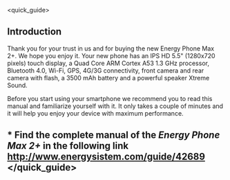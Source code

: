 <quick_guide>

## Introduction
Thank you for your trust in us and for buying the new Energy Phone Max 2+. We hope you enjoy it.
Your new phone has an IPS HD 5.5" (1280x720 pixels) touch display, a Quad Core ARM Cortex A53 1.3 GHz processor, Bluetooth 4.0, Wi-Fi, GPS, 4G/3G connectivity, front camera and rear camera with flash, a 3500 mAh battery and a powerful speaker Xtreme Sound.

Before you start using your smartphone we recommend you to read this manual and familiarize yourself with it. It only takes a couple of minutes and it will help you enjoy your device with maximum performance.

## <unique> * Find the complete manual of the *Energy Phone Max 2+* in the following link  http://www.energysistem.com/guide/42689 </unique> </quick_guide>


